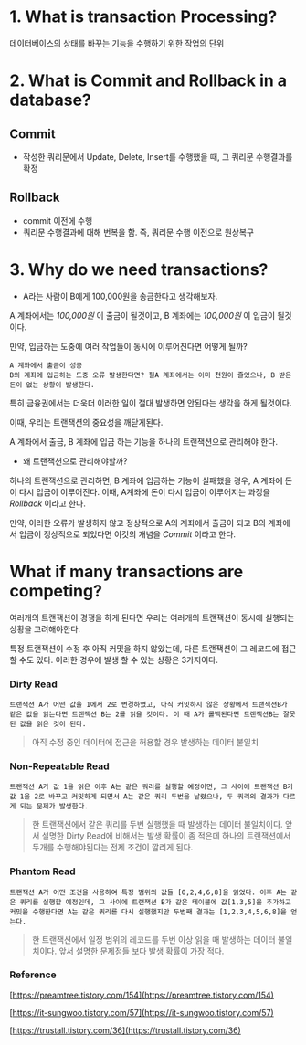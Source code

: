 # 1. What is transaction Processing?

데이터베이스의 상태를 바꾸는 기능을 수행하기 위한 작업의 단위  

# 2. What is Commit and Rollback in a database?

## Commit

* 작성한 쿼리문에서 Update, Delete, Insert를 수행했을 때, 그 쿼리문 수행결과를 확정


## Rollback

* commit 이전에 수행
* 쿼리문 수행결과에 대해 번복을 함. 즉, 쿼리문 수행 이전으로 원상복구

# 3. Why do we need transactions? 

* A라는 사람이 B에게 100,000원을 송금한다고 생각해보자.

A 계좌에서는 *100,000원* 이 출금이 될것이고, B 계좌에는 *100,000원* 이 입금이 될것이다.

만약, 입금하는 도중에 여러 작업들이 동시에 이루어진다면 어떻게 될까?
```
A 계좌에서 출금이 성공
B의 계좌에 입금하는 도중 오류 발생한다면? 철A 계좌에서는 이미 천원이 줄었으나, B 받은 돈이 없는 상황이 발생한다.  
```
특히 금융권에서는 더욱더 이러한 일이 절대 발생하면 안된다는 생각을 하게 될것이다. 

이때, 우리는 트랜잭션의 중요성을 깨닫게된다.

A 계좌에서 출금, B 계좌에 입금 하는 기능을 하나의 트랜잭션으로 관리해야 한다. 

* 왜 트랜잭션으로 관리해야할까?

하나의 트랜잭션으로 관리하면, B 계좌에 입금하는 기능이 실패했을 경우, A 계좌에 돈이 다시 입금이 이루어진다. 
이때, A계좌에 돈이 다시 입금이 이루어지는 과정을 *Rollback* 이라고 한다.


만약, 이러한 오류가 발생하지 않고 정상적으로 A의 계좌에서 출금이 되고 B의 계좌에서 입금이 정상적으로 되었다면 이것의 개념을 *Commit* 이라고 한다.


# What if many  transactions are competing?

여러개의 트랜잭션이 경쟁을 하게 된다면 우리는 여러개의 트랜잭션이 동시에 실행되는 상황을 고려해야한다.

특정 트랜잭션이 수정 후 아직 커밋을 하지 않았는데, 다른 트랜잭션이 그 레코드에 접근할 수도 있다. 이러한 경우에 발생 할 수 있는 상황은 3가지이다.

### Dirty Read

```
트랜잭션 A가 어떤 값을 1에서 2로 변경하였고, 아직 커밋하지 않은 상황에서 트랜잭션B가 같은 값을 읽는다면 트랜잭션 B는 2를 읽을 것이다. 이 때 A가 롤백된다면 트랜잭션B는 잘못된 값을 읽은 것이 된다.
```
> 아직 수정 중인 데이터에 접근을 허용할 경우 발생하는 데이터 불일치 



### Non-Repeatable Read

```
트랜잭션 A가 값 1을 읽은 이후 A는 같은 쿼리를 실행할 예정이면, 그 사이에 트랜잭션 B가 값 1을 2로 바꾸고 커밋하게 되면서 A는 같은 쿼리 두번을 날렸으나, 두 쿼리의 결과가 다르게 되는 문제가 발생한다.
```


> 한 트랜잭션에서 같은 쿼리를 두번 실행했을 때 발생하는 데이터 불일치이다. 앞서 설명한 Dirty Read에 비해서는 발생 확률이 좀 적은데 하나의 트랜잭션에서 두개를 수행해야된다는 전제 조건이 깔리게 된다.




### Phantom Read
```
트랜잭션 A가 어떤 조건을 사용하여 특정 범위의 값들 [0,2,4,6,8]을 읽었다. 이후 A는 같은 쿼리를 실행할 예정인데, 그 사이에 트랜잭션 B가 같은 테이블에 값[1,3,5]을 추가하고 커밋을 수행한다면 A는 같은 쿼리를 다시 실행했지만 두번째 결과는 [1,2,3,4,5,6,8]을 얻는다.
```
> 한 트랜잭션에서 일정 범위의 레코드를 두번 이상 읽을 때 발생하는 데이터 불일치이다. 앞서 설명한 문제점들 보다 발생 확률이 가장 적다.

### Reference

[https://preamtree.tistory.com/154](https://preamtree.tistory.com/154)

[https://it-sungwoo.tistory.com/57](https://it-sungwoo.tistory.com/57)

[https://trustall.tistory.com/36](https://trustall.tistory.com/36)


